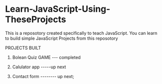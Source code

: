 # Learn-JavaScript-Using-TheseProjects

This is a reposotory created specifically to teach JavaScript. You can learn to build simple JavaScript Projects from this reposotory

PROJECTS BUILT

1. Bolean Quiz GAME --- completed

2. Calulator app -----up next

3. Contact form -------- up next;